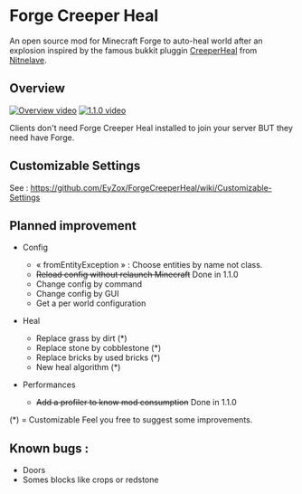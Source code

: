 # Forge Creeper Heal

An open source mod for Minecraft Forge to auto-heal world after an explosion inspired by the famous bukkit pluggin [CreeperHeal](http://dev.bukkit.org/server-mods/creeperheal-nitnelave/) from [Nitnelave](https://github.com/nitnelave).

## Overview

[![Overview video](http://img.youtube.com/vi/KBzI7iXmbx0/0.jpg)](http://www.youtube.com/watch?v=KBzI7iXmbx0)
[![1.1.0 video](http://img.youtube.com/vi/3M5EytpMjP4/0.jpg)](http://www.youtube.com/watch?v=3M5EytpMjP4)

Clients don't need Forge Creeper Heal installed to join your server BUT they need have Forge.

## Customizable Settings

See : https://github.com/EyZox/ForgeCreeperHeal/wiki/Customizable-Settings

## Planned improvement

* Config
  * « fromEntityException » : Choose entities by name not class.
  * ~~Reload config without relaunch Minecraft~~ Done in 1.1.0
  * Change config by command
  * Change config by GUI
  * Get a per world configuration

* Heal
  * Replace grass by dirt (*)
  * Replace stone by cobblestone (*)
  * Replace bricks by used bricks (*)
  * New heal algorithm (*)

* Performances
  * ~~Add a profiler to know mod consumption~~ Done in 1.1.0

(*) = Customizable
Feel you free to suggest some improvements.

## Known bugs :

* Doors
* Somes blocks like crops or redstone

